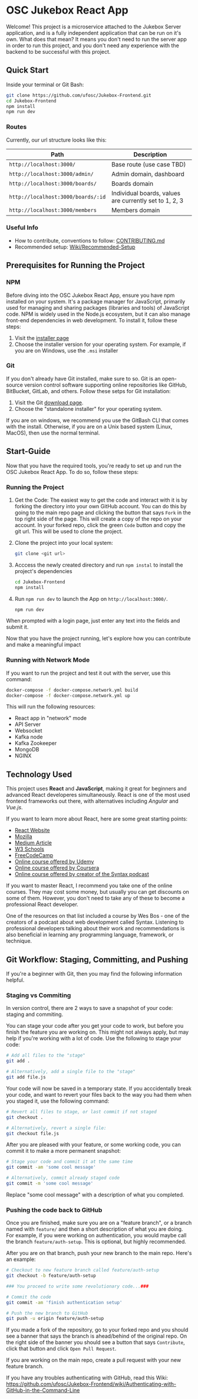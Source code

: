 # OSC Jukebox React App

Welcome! This project is a microservice attached to the Jukebox Server application, and is a fully independent application that can be run on it's own. What does that mean? It means you don't need to run the server app in order to run this project, and you don't need any experience with the backend to be successful with this project.

## Quick Start

Inside your terminal or Git Bash:

```sh
git clone https://github.com/ufosc/Jukebox-Frontend.git
cd Jukebox-Frontend
npm install
npm run dev
```

### Routes

Currently, our url structure looks like this:

| Path                               | Description                                            |
| ---------------------------------- | ------------------------------------------------------ |
| `http://localhost:3000/`           | Base route (use case TBD)                              |
| `http://localhost:3000/admin/`     | Admin domain, dashboard                                |
| `http://localhost:3000/boards/`    | Boards domain                                          |
| `http://localhost:3000/boards/:id` | Individual boards, values are currently set to 1, 2, 3 |
| `http://localhost:3000/members`    | Members domain                                         |

### Useful Info

- How to contribute, conventions to follow: [CONTRIBUTING.md](CONTRIBUTING.md)
- Recommended setup: [Wiki/Recommended-Setup](https://github.com/ufosc/Jukebox-Frontend/wiki/Recommended-Setup)

## Prerequisites for Running the Project

### NPM

Before diving into the OSC Jukebox React App, ensure you have npm installed on your system. It's a package manager for JavaScript, primarily used for managing and sharing packages (libraries and tools) of JavaScript code. NPM is widely used in the Node.js ecosystem, but it can also manage front-end dependencies in web development. To install it, follow these steps:

1. Visit the [installer page](https://nodejs.org/en/download)
2. Choose the installer version for your operating system. For example, if you are on Windows, use the `.msi` installer

### Git

If you don't already have Git installed, make sure to so. Git is an open-source version control software supporting online repositories like GitHub, BitBucket, GitLab, and others. Follow these setps for Git installation:

1. Visit the Git [download page](https://git-scm.com/downloads).
2. Choose the "standalone installer" for your operating system.

If you are on windows, we recommend you use the GitBash CLI that comes with the install. Otherwise, if you are on a Unix based system (Linux, MacOS), then use the normal terminal.

## Start-Guide

Now that you have the required tools, you're ready to set up and run the OSC Jukebox React App. To do so, follow these steps:

### Running the Project

1. Get the Code: The easiest way to get the code and interact with it is by forking the directory into your own GitHub account. You can do this by going to the main repo page and clicking the button that
   says `Fork` in the top right side of the page. This will create a copy of the repo on your account. In your forked repo, click the green `Code` button and copy the git url. This will be used to clone the project.

2. Clone the project into your local system:

   ```sh
   git clone <git url>
   ```

3. Acccess the newly created directory and run `npm instal` to install the project's dependencies

   ```sh
   cd Jukebox-Frontend
   npm install
   ```

4. Run `npm run dev` to launch the App on `http://localhost:3000/`.

   ```sh
   npm run dev
   ```

When prompted with a login page, just enter any text into the fields and submit it.

Now that you have the project running, let's explore how you can contribute and make a meaningful impact

### Running with Network Mode

If you want to run the project and test it out with the server, use this command:

```sh
docker-compose -f docker-compose.network.yml build
docker-compose -f docker-compose.network.yml up
```

This will run the following resources:

- React app in "network" mode
- API Server
- Websocket
- Kafka node
- Kafka Zookeeper
- MongoDB
- NGINX

## Technology Used

This project uses **React** and **JavaScript**, making it great for beginners and advanced React developeres simultaneously. React is one of the most used frontend frameworks out there, with alternatives including _Angular_ and _Vue.js_.

If you want to learn more about React, here are some great starting points:

- [React Website](https://react.dev/learn)
- [Mozilla](https://developer.mozilla.org/en-US/docs/Learn/Tools_and_testing/Client-side_JavaScript_frameworks/React_getting_started)
- [Medium Article](https://medium.com/swlh/getting-started-with-react-the-fundamentals-61b0266994af)
- [W3 Schools](https://www.w3schools.com/react/react_intro.asp)
- [FreeCodeCamp](https://www.freecodecamp.org/news/get-started-with-react-for-beginners/)
- [Online course offered by Udemy](https://www.udemy.com/share/101Wby3@HeSBtGZeq8SlDCjmZiEgFaax3-uYedK2rNgL51o16a0BumHt7txG87pyVbN8ijt5/)
- [Online course offered by Coursera](https://www.coursera.org/learn/react-basics)
- [Online course offered by creator of the Syntax podcast](https://reactforbeginners.com/)

If you want to master React, I recommend you take one of the online courses. They may cost some money, but usually you can get discounts on some of them. However, you don't need to take any of these to become a professional React developer.

One of the resources on that list included a course by Wes Bos - one of the creators of a podcast about web development called Syntax. Listening to professional developers talking about their work and recommendations is also beneficial in learning any programming language, framework, or technique.

## Git Workflow: Staging, Committing, and Pushing

If you're a beginner with Git, then you may find the following information helpful.

### Staging vs Commiting

In version control, there are 2 ways to save a snapshot of your code: staging and commiting.

You can stage your code after you get your code to work, but before you finish the feature you are working on. This might not always apply, but may help if you're working with a lot of code. Use the following to stage your code:

```sh
# Add all files to the "stage"
git add .

# Alternatively, add a single file to the "stage"
git add file.js
```

Your code will now be saved in a temporary state. If you acccidentally break your code, and want to revert your files back to the way you had them when you staged it, use the following command:

```sh
# Revert all files to stage, or last commit if not staged
git checkout .

# Alternatively, revert a single file:
git checkout file.js
```

After you are pleased with your feature, or some working code, you can commit it to make a more permanent snapshot:

```sh
# Stage your code and commit it at the same time
git commit -am 'some cool message'

# Alternatively, commit already staged code
git commit -m 'some cool message'
```

Replace "some cool message" with a description of what you completed.

### Pushing the code back to GitHub

Once you are finished, make sure you are on a "feature branch", or a branch named with `feature/` and then a short description of what you are doing. For example, if you were working on authentication, you would maybe call the branch `feature/auth-setup`. This is optional, but highly recommended.

After you are on that branch, push your new branch to the main repo. Here's an example:

```sh
# Checkout to new feature branch called feature/auth-setup
git checkout -b feature/auth-setup

### You proceed to write some revolutionary code...###

# Commit the code
git commit -am 'finish authentication setup'

# Push the new branch to GitHub
git push -u origin feature/auth-setup
```

If you made a fork of the repository, go to your forked repo and you should see a banner that says the branch is ahead/behind of the original repo. On the right side of the banner you should see a button that says `Contribute`, click that button and click `Open Pull Request`.

If you are working on the main repo, create a pull request with your new feature branch.

If you have any troubles authenticating with GitHub, read this Wiki: <https://github.com/ufosc/Jukebox-Frontend/wiki/Authenticating-with-GitHub-in-the-Command-Line>
